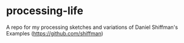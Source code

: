 processing-life
===============

A repo for my processing sketches and variations of Daniel Shiffman's Examples (https://github.com/shiffman)